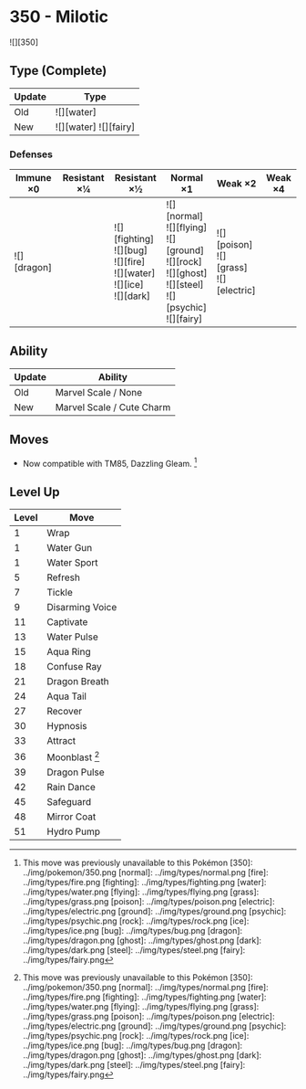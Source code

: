 # 350 - Milotic
![][350]

## Type (Complete)

Update | Type
---    | ---
Old    | ![][water]
New    | ![][water]  ![][fairy]

### Defenses

Immune ×0       | Resistant ×¼ | Resistant ×½                                                                      | Normal ×1                                                                                                            | Weak ×2                                        | Weak ×4
---             | ---          | ---                                                                               | ---                                                                                                                  | ---                                            | ---
![][dragon]<br> | &nbsp;       | ![][fighting]<br>![][bug]<br>![][fire]<br>![][water]<br>![][ice]<br>![][dark]<br> | ![][normal]<br>![][flying]<br>![][ground]<br>![][rock]<br>![][ghost]<br>![][steel]<br>![][psychic]<br>![][fairy]<br> | ![][poison]<br>![][grass]<br>![][electric]<br> | &nbsp;

## Ability

Update | Ability
---    | ---
Old    | Marvel Scale / None
New    | Marvel Scale / Cute Charm

## Moves

 - Now compatible with TM85, Dazzling Gleam. [^1]

## Level Up

Level | Move
---   | ---
1     | Wrap
1     | Water Gun
1     | Water Sport
5     | Refresh
7     | Tickle
9     | Disarming Voice
11    | Captivate
13    | Water Pulse
15    | Aqua Ring
18    | Confuse Ray
21    | Dragon Breath
24    | Aqua Tail
27    | Recover
30    | Hypnosis
33    | Attract
36    | Moonblast [^1]
39    | Dragon Pulse
42    | Rain Dance
45    | Safeguard
48    | Mirror Coat
51    | Hydro Pump

[^1]: This move was previously unavailable to this Pokémon
[350]: ../img/pokemon/350.png
[normal]: ../img/types/normal.png
[fire]: ../img/types/fire.png
[fighting]: ../img/types/fighting.png
[water]: ../img/types/water.png
[flying]: ../img/types/flying.png
[grass]: ../img/types/grass.png
[poison]: ../img/types/poison.png
[electric]: ../img/types/electric.png
[ground]: ../img/types/ground.png
[psychic]: ../img/types/psychic.png
[rock]: ../img/types/rock.png
[ice]: ../img/types/ice.png
[bug]: ../img/types/bug.png
[dragon]: ../img/types/dragon.png
[ghost]: ../img/types/ghost.png
[dark]: ../img/types/dark.png
[steel]: ../img/types/steel.png
[fairy]: ../img/types/fairy.png

